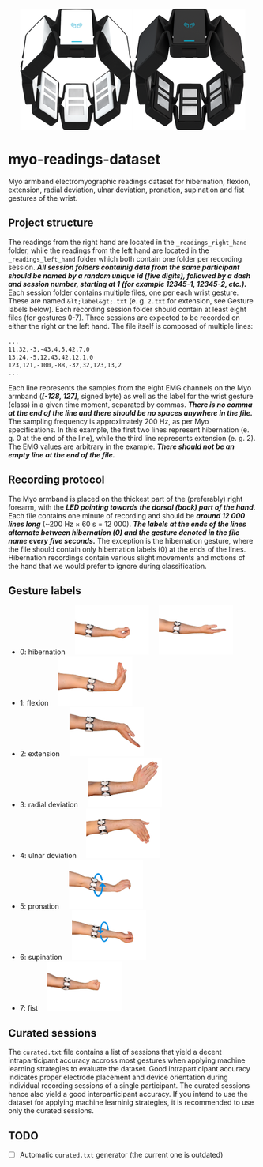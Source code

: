 <p align="center">
<img src="pics/myo_white.png">
<img src="pics/myo_black.png">
</p>

# myo-readings-dataset #
Myo armband electromyographic readings dataset for hibernation, flexion, extension, radial deviation, ulnar deviation, pronation, supination and fist gestures of the wrist.

## Project structure ##
The readings from the right hand are located in the `_readings_right_hand` folder, while the readings from the left hand are located in the `_readings_left_hand` folder which both contain one folder per recording session. ***All session folders containig data from the same participant should be named by a random unique id (five digits), followed by a dash and session number, starting at 1 (for example 12345-1, 12345-2, etc.).*** Each session folder contains multiple files, one per each wrist gesture. These are named `&lt;label&gt;.txt` (e. g. `2.txt` for extension, see Gesture labels below). Each recording session folder should contain at least eight files (for gestures 0-7). Three sessions are expected to be recorded on either the right or the left hand.
The file itself is composed of multiple lines:

    ...
    11,32,-3,-43,4,5,42,7,0
    13,24,-5,12,43,42,12,1,0
    123,121,-100,-88,-32,32,123,13,2
    ...

Each line represents the samples from the eight EMG channels on the Myo armband (***[-128, 127]***, signed byte) as well as the label for the wrist gesture (class) in a given time moment, separated by commas. ***There is no comma at the end of the line and there should be no spaces anywhere in the file.*** The sampling frequency is approximately 200 Hz, as per Myo specifications. In this example, the first two lines represent hibernation (e. g. 0 at the end of the line), while the third line represents extension (e. g. 2). The EMG values are arbitrary in the example. ***There should not be an empty line at the end of the file.***

## Recording protocol ##
The Myo armband is placed on the thickest part of the (preferably) right forearm, with the ***LED pointing towards the dorsal (back) part of the hand***.
Each file contains one minute of recording and should be ***around 12 000 lines long*** (~200 Hz &times; 60 s = 12 000). ***The labels at the ends of the lines alternate between hibernation (0) and the gesture denoted in the file name every five seconds.*** The exception is the hibernation gesture, where the file should contain only hibernation labels (0) at the ends of the lines. Hibernation recordings contain various slight movements and motions of the hand that we would prefer to ignore during classification.

## Gesture labels ##
* 0: hibernation
&nbsp;&nbsp;&nbsp;&nbsp;<img height="100" src="pics/hibernation_0.png"> &nbsp;&nbsp;&nbsp;&nbsp;<img height="100" src="pics/hibernation_1.png">
* 1: flexion
&nbsp;&nbsp;&nbsp;&nbsp;<img height="100" src="pics/flexion.png">
* 2: extension
&nbsp;&nbsp;&nbsp;&nbsp;<img height="100" src="pics/extension.png">
* 3: radial deviation
&nbsp;&nbsp;&nbsp;&nbsp;<img height="100" src="pics/radial_deviation.png">
* 4: ulnar deviation
&nbsp;&nbsp;&nbsp;&nbsp;<img height="100" src="pics/ulnar_deviation.png">
* 5: pronation
&nbsp;&nbsp;&nbsp;&nbsp;<img height="100" src="pics/pronation.png">
* 6: supination
&nbsp;&nbsp;&nbsp;&nbsp;<img height="100" src="pics/supination.png">
* 7: fist
&nbsp;&nbsp;&nbsp;&nbsp;<img height="100" src="pics/fist.png">

## Curated sessions ##
The `curated.txt` file contains a list of sessions that yield a decent intraparticipant accuracy accross most gestures when applying machine learning strategies to evaluate the dataset.
Good intraparticipant accuracy indicates proper electrode placement and device orientation during individual recording sessions of a single participant.
The curated sessions hence also yield a good interparticipant accuracy.
If you intend to use the dataset for applying machine learninig strategies, it is recommended to use only the curated sessions.

## TODO ##
* [ ] Automatic `curated.txt` generator (the current one is outdated)
